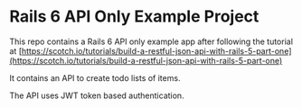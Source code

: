 # Rails 6 API Only Example Project

This repo contains a Rails 6 API only example app after following the tutorial at [https://scotch.io/tutorials/build-a-restful-json-api-with-rails-5-part-one](https://scotch.io/tutorials/build-a-restful-json-api-with-rails-5-part-one)

It contains an API to create todo lists of items.

The API uses JWT token based authentication.
